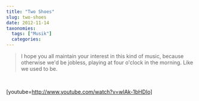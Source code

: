 ```yaml
---
title: "Two Shoes"
slug: two-shoes
date: 2012-11-14
taxonomies:
  tags: ["Musik"]
  categories: 
---
```


<blockquote>I hope you all maintain your interest in this kind of music, because otherwise we'd be jobless, playing at four o'clock in the morning. Like we used to be.</blockquote>

<br>

[youtube=http://www.youtube.com/watch?v=wlAk-1bHDIo]
